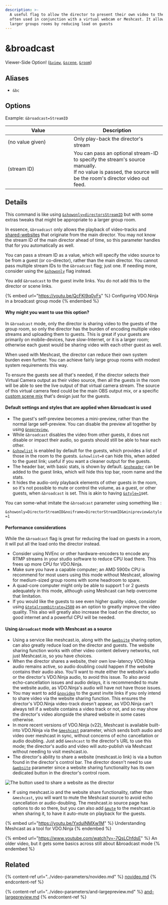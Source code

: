 ```yaml
---
description: >-
  A useful flag to allow the director to present their own video to the group,
  often used in conjunction with a virtual webcam or Meshcast. It allows for
  larger groups rooms by reducing load on guests
---
```


# \&broadcast

Viewer-Side Option! ([`&view`](view.md), [`&scene`](scene.md), [`&room`](../../general-settings/room.md))

## Aliases

* `&bc`

## Options

Example: `&broadcast=StreamID`

<table><thead><tr><th width="195">Value</th><th>Description</th></tr></thead><tbody><tr><td>(no value given)</td><td>Only play-back the director's stream</td></tr><tr><td>(stream ID)</td><td>You can pass an optional stream-ID to specify the stream's source manually.<br>If no value is passed, the source will be the room's director video out feed.</td></tr></tbody></table>

## Details

This command is like using [`&showonly=directorsStreamID`](../video-parameters/novideo.md) but with some extras tweaks that might be appropriate to a larger group room.

In essence, `&broadcast` only allows the playback of video-tracks and [shared-websites](../../source-settings/and-website.md) that originate from the main director. You may not know the stream ID of the main director ahead of time, so this parameter handles that for you automatically as well.

You can pass a stream ID as a value, which will specify the video source to be from a guest (or co-director), rather than the main director. You cannot pass multiple stream IDs to the `&broadcast` flag; just one. If needing more, consider using the [`&showonly`](../video-parameters/novideo.md) flag instead.

You add `&broadcast` to the guest invite links. You do not add this to the director or scene links.

{% embed url="https://youtu.be/QcFKI9q0yFs" %}
Configuring VDO.Ninja in a broadcast group mode
{% endembed %}

#### Why might you want to use this option?

In `&broadcast` mode, only the director is sharing video to the guests of the group room, so only the director has the burden of encoding multiple video streams and uploading them to guests. This is great if your guests are primarily on mobile-devices, have slow-Internet, or it is a larger room; otherwise each guest would be sharing video with each other guest as well.

When used with Meshcast, the director can reduce their own system burden even further. You can achieve fairly large group rooms with modest system requirements this way.

To ensure the guests see all that's needed, if the director selects their Virtual Camera output as their video source, then all the guests in the room will be able to see the live output of that virtual camera stream. The source of this virtual camera feed could be the main OBS output mix, or a specific [custom scene mix](https://github.com/exeldro/obs-virtual-cam-filter) that's design just for the guests.

#### Default settings and styles that are applied when \&broadcast is used

* The guest's self-preview becomes a mini-preview, rather than the normal large self-preview. You can disable the preview all together by using [`&nopreview`.](../../source-settings/and-nopreview.md)
* While `&broadcast` disables the video from other guests, it does not disable or impact their audio, so guests should still be able to hear each other.
* [`&showlist`](../../source-settings/showlist.md) is enabled by default for the guests, which provides a list of those in the room to the guests. `&showlist=0` can hide this, when added to the guest link; useful if you want a cleaner output for the guests.
* The header bar, with basic stats, is shown by default. [`&noheader`](../design-parameters/and-hideheader.md) can be added to the guest links, which will hide this top bar, room name and the stats.
* It hides the audio-only playback elements of other guests in the room, so it's not possible to mute or control the volume, as a guest, or other guests, when `&broadcast` is set. This is akin to having [`&style=1`](../../advanced-settings.md#style)set.

You can some-what imitate the `&broadcast` parameter using something like :&#x20;

`&showonly=DirectorStreamID&noiframe=DirectorStreamID&minipreview&style=1`

#### Performance considerations

While the `&broadcast` flag is great for reducing the load on guests in a room, it will put all the load onto the director instead.

* Consider using NVEnc or other hardware-encoders to encode any RTMP streams in your studio software to reduce CPU load there. This frees up more CPU for VDO.Ninja.
* Make sure you have a capable computer; an AMD 5900x CPU is recommend for most users using this mode without Meshcast, allowing for medium-sized group rooms with some headroom to spare.
* A quad-core computer might only be able to support 1 or 2 guests adequately in this mode, although using Meshcast can help overcome that limitation.
* If you would like the guests to see even higher quality video, consider using [`&totalroombitrate=2500`](../video-bitrate-parameters/totalroombitrate.md) as an option to greatly improve the video quality. This also will greatly also increase the load on the director, so good internet and a powerful CPU will be needed.

#### Using `&broadcast` mode with Meshcast as a source

* Using a service like meshcast.io, along with the [`&website`](../../source-settings/and-website.md) sharing option, can also greatly reduce load on the director and guests. The website sharing function works with other video content delivery networks, not just Meshcast.io, so you have choices.
* When the director shares a website, their own low-latency VDO.Ninja audio remains active, so audio doubling could happen if the website contains their audio also. You'll want to mute either the website's audio or the director's VDO.Ninja audio, to avoid this issue. To also avoid echo-cancellation issues and audio delays, it is recommended to mute the website audio, as VDO.Ninja's audio will have not have those issues.
* You may want to add [`&novideo`](../video-parameters/and-novideo.md) to the guest invite links if you only intend to share video via the website sharing function. This ensures the director's VDO.Ninja video-track doesn't appear, as VDO.Ninja can't always tell if a website contains a video track or not, and so may show the director's video alongside the shared website in some cases otherwise.
* In more recent versions of VDO.Ninja (v22), Meshcast is available built-into VDO.Ninja via the [`&meshcast`](../../newly-added-parameters/and-meshcast.md) parameter, which sends both audio and video over meshcast in sync, without concerns of echo cancellation or audio doubling. Just add `&meshcast` to the director's URL to use this mode; the director's audio and video will auto-publish via Meshcast without needing to visit meshcast.io.
* The director's ability to share a website (meshcast.io link) is via a button found in the director's control bar. The director doesn't need to use [`&website`](../../source-settings/and-website.md) parameter since a website sharing functionality has its own dedicated button in the director's control room.

![The button used to share a website as the director](<../../.gitbook/assets/image (93) (1) (1).png>)

* If using meshcast.io and the website share functionality, rather than `&meshcast`, you will want to mute the Meshcast source to avoid echo cancellation or audio-doubling. The meshcast.io source page has options to do so there, but you can also add [`&mute`](../../source-settings/and-mute.md) to the meshcast.io when sharing it, to have it auto-mute on playback for the guests.

{% embed url="https://youtu.be/YxduINMXw1M" %}
Understanding Meshcast as a tool for VDO.Ninja
{% endembed %}

{% embed url="https://www.youtube.com/watch?v=-7QsLChfdsE" %}
An older video, but it gets some basics across still about \&broadcast mode
{% endembed %}

## Related

{% content-ref url="../video-parameters/novideo.md" %}
[novideo.md](../video-parameters/novideo.md)
{% endcontent-ref %}

{% content-ref url="../video-parameters/and-largepreview.md" %}
[and-largepreview.md](../video-parameters/and-largepreview.md)
{% endcontent-ref %}
